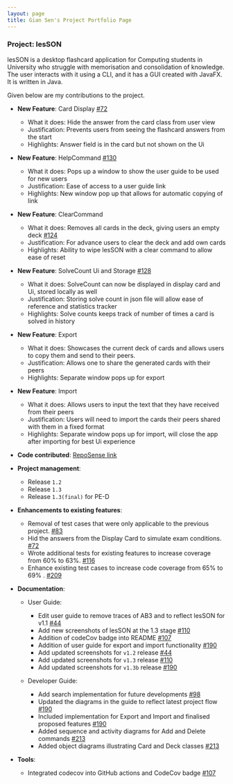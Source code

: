 ```yaml
---
layout: page
title: Gian Sen's Project Portfolio Page
---
```


### Project: lesSON

lesSON is a desktop flashcard application for Computing students in University who struggle with
memorisation and consolidation of knowledge. The user interacts with it using a CLI, and it has a
GUI created with JavaFX. It is written in Java.

Given below are my contributions to the project.

* **New Feature**: Card Display [\#72]()
  * What it does: Hide the answer from the card class from user view
  * Justification: Prevents users from seeing the flashcard answers from the start
  * Highlights: Answer field is in the card but not shown on the Ui

* **New Feature**: HelpCommand [\#130]()
  * What it does: Pops up a window to show the user guide to be used for new users
  * Justification: Ease of access to a user guide link
  * Highlights: New window pop up that allows for automatic copying of link

* **New Feature**: ClearCommand
  * What it does: Removes all cards in the deck, giving users an empty deck [\#124]()
  * Justification: For advance users to clear the deck and add own cards
  * Highlights: Ability to wipe lesSON with a clear command to allow ease of reset

* **New Feature**: SolveCount Ui and Storage [\#128]()
  * What it does: SolveCount can now be displayed in display card and Ui, stored locally as well
  * Justification: Storing solve count in json file will allow ease of reference and statistics tracker
  * Highlights: Solve counts keeps track of number of times a card is solved in history

* **New Feature**: Export
  * What it does: Showcases the current deck of cards and allows users to copy them and send to their peers.
  * Justification: Allows one to share the generated cards with their peers
  * Highlights: Separate window pops up for export

* **New Feature**: Import
  * What it does: Allows users to input the text that they have received from their peers
  * Justification: Users will need to import the cards their peers shared with them in a fixed format
  * Highlights: Separate window pops up for import, will close the app after importing for best Ui experience

* **Code contributed**: [RepoSense link](https://nus-cs2103-ay2324s1.github.io/tp-dashboard/?search=gsgiansen&breakdown=true)

* **Project management**:
  * Release `1.2`
  * Release `1.3`
  * Release `1.3(final)` for PE-D

* **Enhancements to existing features**:
  * Removal of test cases that were only applicable to the previous project. [#83]()
  * Hid the answers from the Display Card to simulate exam conditions. [#72]()
  * Wrote additional tests for existing features to increase coverage from 60% to 63%. [\#116]()
  * Enhance existing test cases to increase code coverage from 65% to 69% . [\#209]()

* **Documentation**:
  * User Guide:
    * Edit user guide to remove traces of AB3 and to reflect lesSON for v1.1 [\#44]()
    * Add new screenshots of lesSON at the 1.3 stage [\#110]()
    * Addition of codeCov badge into README [\#107]()
    * Addition of user guide for export and import functionality [\#190]()
    * Add updated screenshots for `v1.2` release [\#44]()
    * Add updated screenshots for `v1.3` release [\#110]()
    * Add updated screenshots for `v1.3b` release [\#190]()

  * Developer Guide:
    * Add search implementation for future developments [\#98]()
    * Updated the diagrams in the guide to reflect latest project flow [\#190]()
    * Included implementation for Export and Import and finalised proposed features [\#190]()
    * Added sequence and activity diagrams for Add and Delete commands [#213]()
    * Added object diagrams illustrating Card and Deck classes [#213]()


* **Tools**:
  * Integrated codecov into GitHub actions and CodeCov badge [\#107]()

